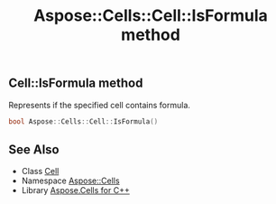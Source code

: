 ﻿---
title: Aspose::Cells::Cell::IsFormula method
linktitle: IsFormula
second_title: Aspose.Cells for C++ API Reference
description: 'Aspose::Cells::Cell::IsFormula method. Represents if the specified cell contains formula in C++.'
type: docs
weight: 1200
url: /cpp/aspose.cells/cell/isformula/
---
## Cell::IsFormula method


Represents if the specified cell contains formula.

```cpp
bool Aspose::Cells::Cell::IsFormula()
```

## See Also

* Class [Cell](../)
* Namespace [Aspose::Cells](../../)
* Library [Aspose.Cells for C++](../../../)
